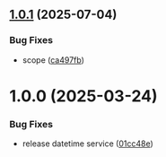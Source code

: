 ## [1.0.1](https://github.com/KhanhTQ-Organization/com.ktgame.services.datetime/compare/v1.0.0...v1.0.1) (2025-07-04)


### Bug Fixes

* scope ([ca497fb](https://github.com/KhanhTQ-Organization/com.ktgame.services.datetime/commit/ca497fb5a1c5cf387e369ebb28369d1366efcfaa))

# 1.0.0 (2025-03-24)


### Bug Fixes

* release datetime service ([01cc48e](https://github.com/KhanhTQ-hub/com.ktgame.services.datetime/commit/01cc48ede286d626c52550bb7b8eb07785ba3fb4))
